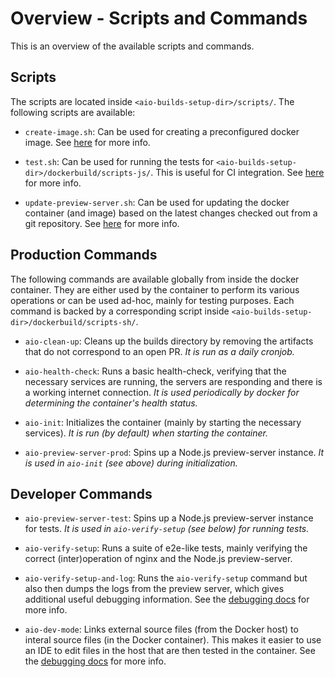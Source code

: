 # Overview - Scripts and Commands


This is an overview of the available scripts and commands.


## Scripts
The scripts are located inside `<aio-builds-setup-dir>/scripts/`. The following scripts are
available:

- `create-image.sh`:
  Can be used for creating a preconfigured docker image.
  See [here](vm-setup--create-docker-image.md) for more info.

- `test.sh`:
  Can be used for running the tests for `<aio-builds-setup-dir>/dockerbuild/scripts-js/`. This is
  useful for CI integration. See [here](misc--integrate-with-ci.md) for more info.

- `update-preview-server.sh`:
  Can be used for updating the docker container (and image) based on the latest changes checked out
  from a git repository. See [here](vm-setup--update-docker-container.md) for more info.


## Production Commands
The following commands are available globally from inside the docker container. They are either used
by the container to perform its various operations or can be used ad-hoc, mainly for testing
purposes. Each command is backed by a corresponding script inside
`<aio-builds-setup-dir>/dockerbuild/scripts-sh/`.

- `aio-clean-up`:
  Cleans up the builds directory by removing the artifacts that do not correspond to an open PR.
  _It is run as a daily cronjob._

- `aio-health-check`:
  Runs a basic health-check, verifying that the necessary services are running, the servers are
  responding and there is a working internet connection.
  _It is used periodically by docker for determining the container's health status._

- `aio-init`:
  Initializes the container (mainly by starting the necessary services).
  _It is run (by default) when starting the container._

- `aio-preview-server-prod`:
  Spins up a Node.js preview-server instance.
  _It is used in `aio-init` (see above) during initialization._


## Developer Commands

- `aio-preview-server-test`:
  Spins up a Node.js preview-server instance for tests.
  _It is used in `aio-verify-setup` (see below) for running tests._

- `aio-verify-setup`:
  Runs a suite of e2e-like tests, mainly verifying the correct (inter)operation of nginx and the
  Node.js preview-server.

- `aio-verify-setup-and-log`:
  Runs the `aio-verify-setup` command but also then dumps the logs from the preview server, which
  gives additional useful debugging information. See the [debugging docs](misc--debug-docker-container.md)
  for more info.

- `aio-dev-mode`:
  Links external source files (from the Docker host) to interal source files (in the Docker
  container). This makes it easier to use an IDE to edit files in the host that are then
  tested in the container. See the [debugging docs](misc--debug-docker-container.md) for more info.